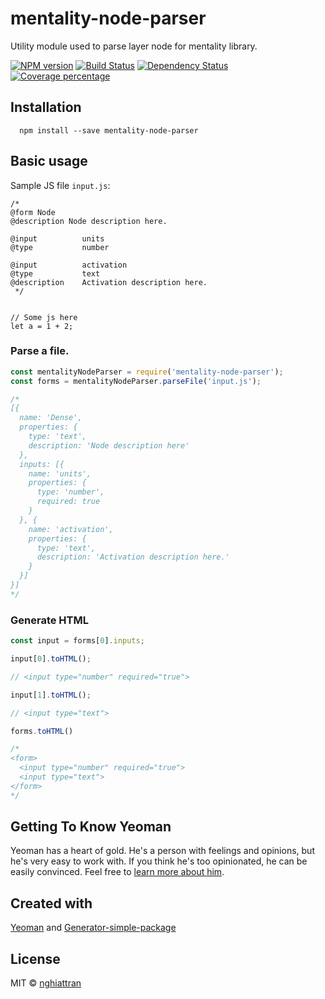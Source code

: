# mentality-node-parser

Utility module used to parse layer node for mentality library.

[![NPM version][npm-image]][npm-url] [![Build Status][travis-image]][travis-url] [![Dependency Status][daviddm-image]][daviddm-url] [![Coverage percentage][coveralls-image]][coveralls-url]

## Installation

```
  npm install --save mentality-node-parser
```

## Basic usage

Sample JS file `input.js`:

```
/* 
@form Node
@description Node description here.

@input          units
@type           number

@input          activation
@type           text
@description    Activation description here.
 */


// Some js here
let a = 1 + 2;
```

### Parse a file.

```js
const mentalityNodeParser = require('mentality-node-parser');
const forms = mentalityNodeParser.parseFile('input.js');

/*
[{
  name: 'Dense',
  properties: {
    type: 'text',
    description: 'Node description here'
  },
  inputs: [{
    name: 'units',
    properties: {
      type: 'number',
      required: true
    }
  }, {
    name: 'activation',
    properties: {
      type: 'text',
      description: 'Activation description here.'
    }
  }]
}]
*/
```

### Generate HTML

```js
const input = forms[0].inputs;

input[0].toHTML();

// <input type="number" required="true">

input[1].toHTML();

// <input type="text">

forms.toHTML()

/*
<form>
  <input type="number" required="true">
  <input type="text">
</form>
*/
```

## Getting To Know Yeoman

Yeoman has a heart of gold. He&#39;s a person with feelings and opinions, but he&#39;s very easy to work with. If you think he&#39;s too opinionated, he can be easily convinced. Feel free to [learn more about him](http://yeoman.io/).

## Created with
[Yeoman](https://npmjs.org/package/yo) and [Generator-simple-package](https://npmjs.org/package/generator-simple-package)

## License
MIT © [nghiattran]()

[npm-image]: https://badge.fury.io/js/mentality-node-parser.svg
[npm-url]: https://npmjs.org/package/mentality-node-parser
[travis-image]: https://travis-ci.org/nghiattran/mentality-node-parser.svg?branch=master
[travis-url]: https://travis-ci.org/nghiattran/mentality-node-parser
[daviddm-image]: https://david-dm.org/nghiattran/mentality-node-parser.svg?theme=shields.io
[daviddm-url]: https://david-dm.org/nghiattran/mentality-node-parser
[coveralls-image]: https://coveralls.io/repos/nghiattran/mentality-node-parser/badge.svg
[coveralls-url]: https://coveralls.io/github/nghiattran/mentality-node-parser
